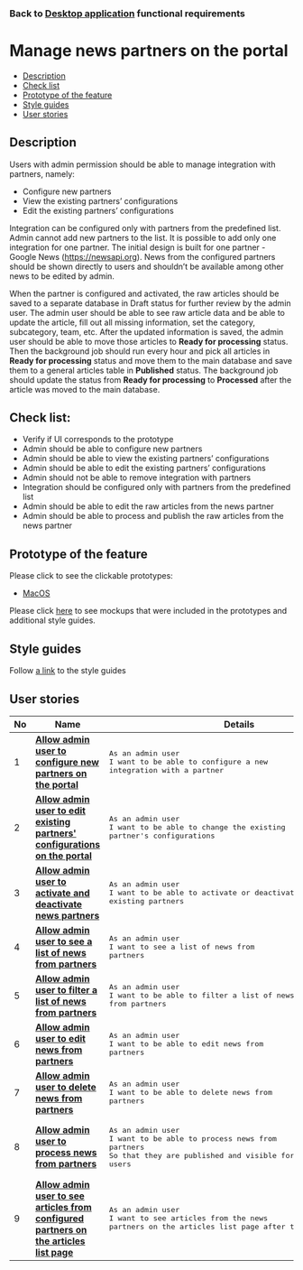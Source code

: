 ### Back to [Desktop application](/desktop_application_features/desktop_application_features_list/README.md) functional requirements

# Manage news partners on the portal

- [Description](#description)
- [Check list](#check-list)
- [Prototype of the feature](#prototype-of-the-feature)
- [Style guides](#style-guides)
- [User stories](#user-stories)

## Description

Users with admin permission should be able to manage integration with partners, namely:
  - Сonfigure new partners
  - View the existing partners’ configurations
  - Edit the existing partners’ configurations

Integration can be configured only with partners from the predefined list.
Admin cannot add new partners to the list. It is possible to add only one integration for one partner. The initial design is built for one partner - Google News (https://newsapi.org). News from the configured partners should be shown directly to users and shouldn’t be available among other news to be edited by admin.

When the partner is configured and activated, the raw articles should be saved to a separate database in Draft status for further review by the admin user. The admin user should be able to see raw article data and be able to update the article, fill out all missing information, set the category, subcategory, team, etc. After the updated information is saved, the admin user should be able to move those articles to <b>Ready for processing</b> status. Then the background job should run every hour and pick all articles in <b>Ready for processing</b> status and move them to the main database and save them to a general articles table in <b>Published</b> status. The background job should update the status from <b>Ready for processing</b> to <b>Processed</b> after the article was moved to the main database.

## Check list:

  - Verify if UI corresponds to the prototype
  - Admin should be able to configure new partners
  - Admin should be able to view the existing partners’ configurations
  - Admin should be able to edit the existing partners’ configurations
  - Admin should not be able to remove integration with partners
  - Integration should be configured only with partners from the predefined list
  - Admin should be able to edit the raw articles from the news partner
  - Admin should be able to process and publish the raw articles from the news partner

## Prototype of the feature

Please click to see the clickable prototypes:
  - [MacOS](https://www.figma.com/proto/U7MdkpMsV1yimaWduSnzZP/Manage-News-Partners?page-id=7917%3A851&node-id=7934-2313&p=f&viewport=0%2C1117%2C0.09&t=RgfWcfUQQggtbpBV-1&scaling=min-zoom&content-scaling=fixed&starting-point-node-id=7934%3A2313&show-proto-sidebar=1)

Please click [here](https://www.figma.com/design/U7MdkpMsV1yimaWduSnzZP/Manage-News-Partners?node-id=7917-851&t=tE9MiVFyhd9XsSjq-1) to see mockups that were included in the prototypes and additional style guides.

## Style guides

Follow [a link](https://www.figma.com/proto/0zkkf5WC77OSpvyD6YXpFE/Style-guides?page-id=0%3A1&node-id=19%3A5368&viewport=266%2C48%2C0.54&scaling=min-zoom&starting-point-node-id=19%3A5368) to the style guides

## User stories

No           |      Name     |   Details
------------ | ------------- | -------------
1 |[**Allow admin user to configure new partners on the portal**](/desktop_application_features/manage_news_partners/user_stories/configure_new_partner/README.md)|<pre>As an admin user<br>I want to be able to configure a new integration with a partner</pre>
2 |[**Allow admin user to edit existing partners' configurations on the portal**](/desktop_application_features/manage_news_partners/user_stories/edit_existing_partners_configurations/README.md)|<pre>As an admin user<br>I want to be able to change the existing partner's configurations</pre>
3 |[**Allow admin user to activate and deactivate news partners**](/desktop_application_features/manage_news_partners/user_stories/activate_deactivate_partner/README.md)|<pre>As an admin user<br>I want to be able to activate or deactivate existing partners</pre>
4 |[**Allow admin user to see a list of news from partners**](/desktop_application_features/manage_news_partners/user_stories/partner_news_list/README.md)|<pre>As an admin user<br>I want to see a list of news from partners</pre>
5 |[**Allow admin user to filter a list of news from partners**](/desktop_application_features/manage_news_partners/user_stories/filter_partner_news_list/README.md)|<pre>As an admin user<br>I want to be able to filter a list of news from partners</pre>
6 |[**Allow admin user to edit news from partners**](/desktop_application_features/manage_news_partners/user_stories/edit_articles_from_news_partners/README.md)|<pre>As an admin user<br>I want to be able to edit news from partners</pre>
7 |[**Allow admin user to delete news from partners**](/desktop_application_features/manage_news_partners/user_stories/delete_articles_from_news_partners/README.md)|<pre>As an admin user<br>I want to be able to delete news from partners</pre>
8 |[**Allow admin user to process news from partners**](/desktop_application_features/manage_news_partners/user_stories/process_news_partner_article/README.md)|<pre>As an admin user<br>I want to be able to process news from partners<br>So that they are published and visible for the site users</pre>
9 |[**Allow admin user to see articles from configured partners on the articles list page**](/desktop_application_features/manage_news_partners/user_stories/partners_news_admin_editability/README.md)|<pre>As an admin user<br>I want to see articles from the news partners on the articles list page after they are processed</pre>
